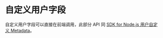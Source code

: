 # 自定义用户字段

自定义用户字段可以直接在前端调用，此部分 API 同 [SDK for Node.js 用户自定义 Metadata](../sdk-for-node/user-metadata.md)。



